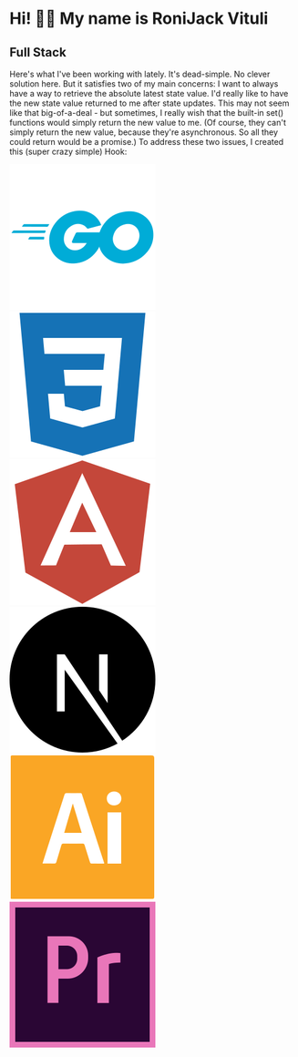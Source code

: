 # Hi! 👋🏻 My name is RoniJack Vituli
## Full Stack

Here's what I've been working with lately. It's dead-simple. No clever solution here. But it satisfies two of my main concerns: I want to always have a way to retrieve the absolute latest state value. I'd really like to have the new state value returned to me after state updates. This may not seem like that big-of-a-deal - but sometimes, I really wish that the built-in set() functions would simply return the new value to me. (Of course, they can't simply return the new value, because they're asynchronous. So all they could return would be a promise.) To address these two issues, I created this (super crazy simple) Hook:

<p align="left"><a href="https://go.dev/doc/" target="_blank" rel="noreferrer"><img src=https://raw.githubusercontent.com/RoniJackVituli/gitprofile/main/src/helpers/icons/programming/go-color.svg alt=""/><a href="https://developer.mozilla.org/en-US/docs/Web/CSS" target="_blank" rel="noreferrer"><img src=https://raw.githubusercontent.com/RoniJackVituli/gitprofile/main/src/helpers/icons/programming/css3-color.svg alt=""/><a href="https://angular.io/docs" target="_blank" rel="noreferrer"><img src=https://raw.githubusercontent.com/RoniJackVituli/gitprofile/main/src/helpers/icons/programming/angularjs-color.svg alt=""/><a href="https://nextjs.org/docs" target="_blank" rel="noreferrer"><img src=https://raw.githubusercontent.com/RoniJackVituli/gitprofile/main/src/helpers/icons/programming/nextjs-color.svg alt=""/><a href="https://www.adobe.com" target="_blank" rel="noreferrer"><img src=https://raw.githubusercontent.com/RoniJackVituli/gitprofile/main/src/helpers/icons/programming/illustrator-color.svg alt=""/><a href="https://www.adobe.com" target="_blank" rel="noreferrer"><img src=https://raw.githubusercontent.com/RoniJackVituli/gitprofile/main/src/helpers/icons/programming/premierepro-color.svg alt=""/></p>

